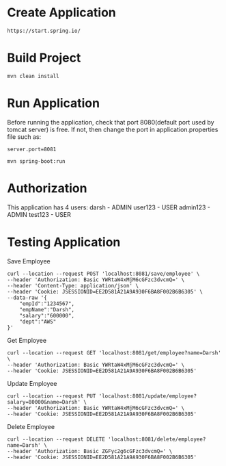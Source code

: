 # Create Application
```
https://start.spring.io/
```
# Build Project
```
mvn clean install
```
# Run Application
Before running the application, check that port 8080(default port used by tomcat server) is free. If not, then change the port in application.properties file such as:
```
server.port=8081
```

```
mvn spring-boot:run
```

# Authorization

This application has 4 users:
darsh       -   ADMIN
user123     -   USER
admin123    -   ADMIN
test123     -   USER

# Testing Application

Save Employee

```
curl --location --request POST 'localhost:8081/save/employee' \
--header 'Authorization: Basic YWRtaW4xMjM6cGFzc3dvcmQ=' \
--header 'Content-Type: application/json' \
--header 'Cookie: JSESSIONID=EE2D581A21A9A930F6BA8F002B6B6305' \
--data-raw '{
    "empId":"1234567",
    "empName":"Darsh",
    "salary":"600000",
    "dept":"AWS"
}'
```

Get Employee

```
curl --location --request GET 'localhost:8081/get/employee?name=Darsh' \
--header 'Authorization: Basic YWRtaW4xMjM6cGFzc3dvcmQ=' \
--header 'Cookie: JSESSIONID=EE2D581A21A9A930F6BA8F002B6B6305'
```
Update Employee

```
curl --location --request PUT 'localhost:8081/update/employee?salary=80000&name=Darsh' \
--header 'Authorization: Basic YWRtaW4xMjM6cGFzc3dvcmQ=' \
--header 'Cookie: JSESSIONID=EE2D581A21A9A930F6BA8F002B6B6305'
```

Delete Employee

```
curl --location --request DELETE 'localhost:8081/delete/employee?name=Darsh' \
--header 'Authorization: Basic ZGFyc2g6cGFzc3dvcmQ=' \
--header 'Cookie: JSESSIONID=EE2D581A21A9A930F6BA8F002B6B6305'
```
